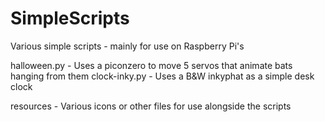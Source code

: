 # SimpleScripts
Various simple scripts - mainly for use on Raspberry Pi's

halloween.py - Uses a piconzero to move 5 servos that animate bats hanging from them
clock-inky.py - Uses a B&W inkyphat as a simple desk clock

resources - Various icons or other files for use alongside the scripts
